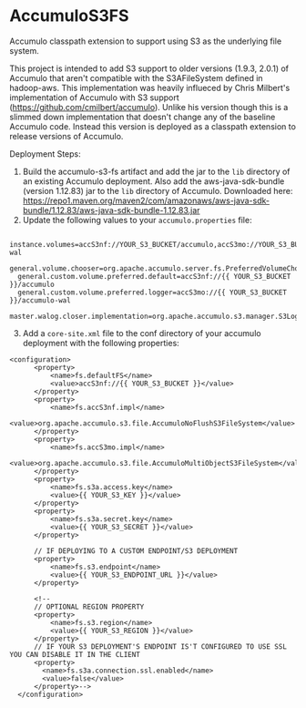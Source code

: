 # AccumuloS3FS
Accumulo classpath extension to support using S3 as the underlying file system.

This project is intended to add S3 support to older versions (1.9.3, 2.0.1) of Accumulo that aren't compatible with the S3AFileSystem defined in hadoop-aws. This implementation was heavily influeced by Chris Milbert's implementation of Accumulo with S3 support (https://github.com/cmilbert/accumulo). Unlike his version though this is a slimmed down implementation that doesn't change any of the baseline Accumulo code. Instead this version is deployed as a classpath extension to release versions of Accumulo. 

Deployment Steps:
1. Build the accumulo-s3-fs artifact and add the jar to the `lib` directory of an existing Accumulo deployment. Also add the aws-java-sdk-bundle (version 1.12.83) jar to the `lib` directory of Accumulo. Downloaded here: https://repo1.maven.org/maven2/com/amazonaws/aws-java-sdk-bundle/1.12.83/aws-java-sdk-bundle-1.12.83.jar
2. Update the following values to your `accumulo.properties` file:
```
  instance.volumes=accS3nf://YOUR_S3_BUCKET/accumulo,accS3mo://YOUR_S3_BUCKET/accumulo-wal
  general.volume.chooser=org.apache.accumulo.server.fs.PreferredVolumeChooser
  general.custom.volume.preferred.default=accS3nf://{{ YOUR_S3_BUCKET }}/accumulo
  general.custom.volume.preferred.logger=accS3mo://{{ YOUR_S3_BUCKET }}/accumulo-wal
  master.walog.closer.implementation=org.apache.accumulo.s3.manager.S3LogCloser
  ```
  3. Add a `core-site.xml` file to the conf directory of your accumulo deployment with the following properties:
  ```
  <configuration>
        <property>
            <name>fs.defaultFS</name>
            <value>accS3nf://{{ YOUR_S3_BUCKET }}</value>
        </property>
        <property>
            <name>fs.accS3nf.impl</name>
            <value>org.apache.accumulo.s3.file.AccumuloNoFlushS3FileSystem</value>
        </property>
        <property>
            <name>fs.accS3mo.impl</name>
            <value>org.apache.accumulo.s3.file.AccumuloMultiObjectS3FileSystem</value>
        </property>
        <property>
            <name>fs.s3a.access.key</name>
            <value>{{ YOUR_S3_KEY }}</value>
        </property>
        <property>
            <name>fs.s3a.secret.key</name>
            <value>{{ YOUR_S3_SECRET }}</value>
        </property>
        
        // IF DEPLOYING TO A CUSTOM ENDPOINT/S3 DEPLOYMENT
        <property>
            <name>fs.s3.endpoint</name>
            <value>{{ YOUR_S3_ENDPOINT_URL }}</value>
        </property>
        
        <!--
        // OPTIONAL REGION PROPERTY
        <property>
            <name>fs.s3.region</name>
            <value>{{ YOUR_S3_REGION }}</value>
        </property>
        // IF YOUR S3 DEPLOYMENT'S ENDPOINT IS'T CONFIGURED TO USE SSL YOU CAN DISABLE IT IN THE CLIENT
        <property>
          <name>fs.s3a.connection.ssl.enabled</name>
          <value>false</value>
        </property>-->
    </configuration>
  ```
